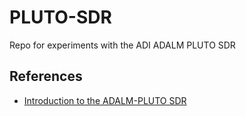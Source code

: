 # PLUTO-SDR

Repo for experiments with the ADI ADALM PLUTO SDR

## References

* [Introduction to the ADALM-PLUTO SDR](https://youtu.be/05nLPVJW9Uo)

